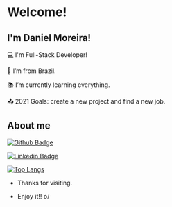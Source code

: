 # Welcome!

 

## I'm Daniel Moreira!

 

:computer: I'm Full-Stack Developer!

:house_with_garden: I’m from Brazil.

:books: I’m currently learning everything.

:outbox_tray: 2021 Goals: create a new project and find a new job.

 

## About me

[![Github Badge](https://img.shields.io/badge/-Github-000?style=flat-square&logo=Github&logoColor=white&link=https://github.com/danielgmoreira)](https://github.com/danielgmoreira)

[![Linkedin Badge](https://img.shields.io/badge/-LinkedIn-blue?style=flat-square&logo=Linkedin&logoColor=white&link=https://www.linkedin.com/in/danielgmoreira/)](https://www.linkedin.com/in/danielgmoreira/)

[![Top Langs](https://github-readme-stats.vercel.app/api/top-langs/?username=danielgmoreira&layout=compact&langs_count=4)](https://github.com/danielgmoreira)




- Thanks for visiting.

- Enjoy it!! o/
